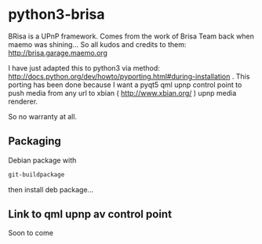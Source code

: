 python3-brisa
=============

BRisa is a UPnP framework.
Comes from the work of Brisa Team back when maemo was shining... So all kudos and credits to them:  http://brisa.garage.maemo.org

I have just adapted this to python3 via method: http://docs.python.org/dev/howto/pyporting.html#during-installation . This porting has been done because I want a pyqt5 qml upnp control point to push media from any url to xbian ( http://www.xbian.org/ ) upnp media renderer.

So no warranty at all.



Packaging
--------------
Debian package with 
```sh
git-buildpackage
```
then install deb package...


Link to qml upnp av control point 
---------------
Soon to come
